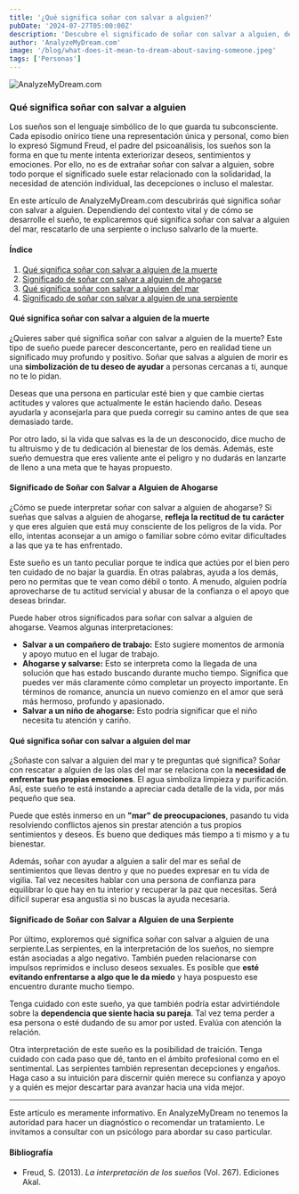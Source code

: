 ```yaml
---
title: '¿Qué significa soñar con salvar a alguien?'
pubDate: '2024-07-27T05:00:00Z'
description: 'Descubre el significado de soñar con salvar a alguien, desde salvarlo de la muerte hasta rescatarlo de una serpiente.'
author: 'AnalyzeMyDream.com'
image: '/blog/what-does-it-mean-to-dream-about-saving-someone.jpeg'
tags: ['Personas']
---
```


![AnalyzeMyDream.com](/blog/what-does-it-mean-to-dream-about-saving-someone.jpeg)

### Qué significa soñar con salvar a alguien

Los sueños son el lenguaje simbólico de lo que guarda tu subconsciente. Cada episodio onírico tiene una representación única y personal, como bien lo expresó Sigmund Freud, el padre del psicoanálisis, los sueños son la forma en que tu mente intenta exteriorizar deseos, sentimientos y emociones. Por ello, no es de extrañar soñar con salvar a alguien, sobre todo porque el significado suele estar relacionado con la solidaridad, la necesidad de atención individual, las decepciones o incluso el malestar.

En este artículo de AnalyzeMyDream.com descubrirás qué significa soñar con salvar a alguien. Dependiendo del contexto vital y de cómo se desarrolle el sueño, te explicaremos qué significa soñar con salvar a alguien del mar, rescatarlo de una serpiente o incluso salvarlo de la muerte.

#### Índice

1. [Qué significa soñar con salvar a alguien de la muerte](#que-significa-soñar-con-salvar-a-alguien-de-la-muerte)
2. [Significado de soñar con salvar a alguien de ahogarse](#significado-de-soñar-con-salvar-a-alguien-de-ahogarse)
3. [Qué significa soñar con salvar a alguien del mar](#que-significa-soñar-con-salvar-a-alguien-del-mar)
4. [Significado de soñar con salvar a alguien de una serpiente](#significado-de-soñar-con-salvar-a-alguien-de-una-serpiente)

#### Qué significa soñar con salvar a alguien de la muerte

¿Quieres saber qué significa soñar con salvar a alguien de la muerte? Este tipo de sueño puede parecer desconcertante, pero en realidad tiene un significado muy profundo y positivo. Soñar que salvas a alguien de morir es una **simbolización de tu deseo de ayudar** a personas cercanas a ti, aunque no te lo pidan.

Deseas que una persona en particular esté bien y que cambie ciertas actitudes y valores que actualmente le están haciendo daño. Deseas ayudarla y aconsejarla para que pueda corregir su camino antes de que sea demasiado tarde.

Por otro lado, si la vida que salvas es la de un desconocido, dice mucho de tu altruismo y de tu dedicación al bienestar de los demás. Además, este sueño demuestra que eres valiente ante el peligro y no dudarás en lanzarte de lleno a una meta que te hayas propuesto.

#### Significado de Soñar con Salvar a Alguien de Ahogarse

¿Cómo se puede interpretar soñar con salvar a alguien de ahogarse? Si sueñas que salvas a alguien de ahogarse, **refleja la rectitud de tu carácter** y que eres alguien que está muy consciente de los peligros de la vida. Por ello, intentas aconsejar a un amigo o familiar sobre cómo evitar dificultades a las que ya te has enfrentado.

Este sueño es un tanto peculiar porque te indica que actúes por el bien pero ten cuidado de no bajar la guardia. En otras palabras, ayuda a los demás, pero no permitas que te vean como débil o tonto. A menudo, alguien podría aprovecharse de tu actitud servicial y abusar de la confianza o el apoyo que deseas brindar.

Puede haber otros significados para soñar con salvar a alguien de ahogarse. Veamos algunas interpretaciones:
- **Salvar a un compañero de trabajo:** Esto sugiere momentos de armonía y apoyo mutuo en el lugar de trabajo.
- **Ahogarse y salvarse:** Esto se interpreta como la llegada de una solución que has estado buscando durante mucho tiempo. Significa que puedes ver más claramente cómo completar un proyecto importante. En términos de romance, anuncia un nuevo comienzo en el amor que será más hermoso, profundo y apasionado.
- **Salvar a un niño de ahogarse:** Esto podría significar que el niño necesita tu atención y cariño.

#### Qué significa soñar con salvar a alguien del mar

¿Soñaste con salvar a alguien del mar y te preguntas qué significa? Soñar con rescatar a alguien de las olas del mar se relaciona con la **necesidad de enfrentar tus propias emociones**. El agua simboliza limpieza y purificación. Así, este sueño te está instando a apreciar cada detalle de la vida, por más pequeño que sea.

Puede que estés inmerso en un **"mar" de preocupaciones**, pasando tu vida resolviendo conflictos ajenos sin prestar atención a tus propios sentimientos y deseos. Es bueno que dediques más tiempo a ti mismo y a tu bienestar.

Además, soñar con ayudar a alguien a salir del mar es señal de sentimientos que llevas dentro y que no puedes expresar en tu vida de vigilia. Tal vez necesites hablar con una persona de confianza para equilibrar lo que hay en tu interior y recuperar la paz que necesitas. Será difícil superar esa angustia si no buscas la ayuda necesaria.

#### Significado de Soñar con Salvar a Alguien de una Serpiente

Por último, exploremos qué significa soñar con salvar a alguien de una serpiente.Las serpientes, en la interpretación de los sueños, no siempre están asociadas a algo negativo. También pueden relacionarse con impulsos reprimidos e incluso deseos sexuales. Es posible que **esté evitando enfrentarse a algo que le da miedo** y haya pospuesto ese encuentro durante mucho tiempo.

Tenga cuidado con este sueño, ya que también podría estar advirtiéndole sobre la **dependencia que siente hacia su pareja**. Tal vez tema perder a esa persona o esté dudando de su amor por usted. Evalúa con atención la relación.

Otra interpretación de este sueño es la posibilidad de traición. Tenga cuidado con cada paso que dé, tanto en el ámbito profesional como en el sentimental. Las serpientes también representan decepciones y engaños. Haga caso a su intuición para discernir quién merece su confianza y apoyo y a quién es mejor descartar para avanzar hacia una vida mejor.

---

Este artículo es meramente informativo. En AnalyzeMyDream no tenemos la autoridad para hacer un diagnóstico o recomendar un tratamiento. Le invitamos a consultar con un psicólogo para abordar su caso particular.

#### Bibliografía

- Freud, S. (2013). *La interpretación de los sueños* (Vol. 267). Ediciones Akal.